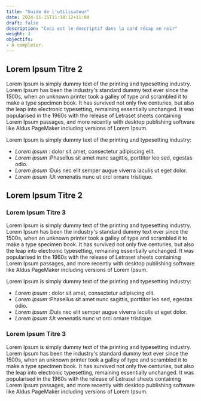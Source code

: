 ```yaml
---
title: "Guide de l'utilisateur"
date: 2024-11-15T11:18:12+11:00
draft: false
description: "Ceci est le descriptif dans la card récap en noir"
weight: 3
objectifs:
- A completer.
---
```


## Lorem Ipsum Titre 2
Lorem Ipsum is simply dummy text of the printing and typesetting industry. Lorem Ipsum has been the industry's standard dummy text ever since the 1500s, when an unknown printer took a galley of type and scrambled it to make a type specimen book. It has survived not only five centuries, but also the leap into electronic typesetting, remaining essentially unchanged. It was popularised in the 1960s with the release of Letraset sheets containing Lorem Ipsum passages, and more recently with desktop publishing software like Aldus PageMaker including versions of Lorem Ipsum.

Lorem Ipsum is simply dummy text of the printing and typesetting industry:
- *Lorem ipsum* : dolor sit amet, consectetur adipiscing elit.
- *Lorem ipsum* :Phasellus sit amet nunc sagittis, porttitor leo sed, egestas odio.
- *Lorem ipsum* :Duis nec elit semper augue viverra iaculis ut eget dolor.
- *Lorem ipsum* :Ut venenatis nunc ut orci ornare tristique.

## Lorem Ipsum Titre 2

### Lorem Ipsum Titre 3
Lorem Ipsum is simply dummy text of the printing and typesetting industry. Lorem Ipsum has been the industry's standard dummy text ever since the 1500s, when an unknown printer took a galley of type and scrambled it to make a type specimen book. It has survived not only five centuries, but also the leap into electronic typesetting, remaining essentially unchanged. It was popularised in the 1960s with the release of Letraset sheets containing Lorem Ipsum passages, and more recently with desktop publishing software like Aldus PageMaker including versions of Lorem Ipsum.

Lorem Ipsum is simply dummy text of the printing and typesetting industry:
- *Lorem ipsum* : dolor sit amet, consectetur adipiscing elit.
- *Lorem ipsum* :Phasellus sit amet nunc sagittis, porttitor leo sed, egestas odio.
- *Lorem ipsum* :Duis nec elit semper augue viverra iaculis ut eget dolor.
- *Lorem ipsum* :Ut venenatis nunc ut orci ornare tristique.

### Lorem Ipsum Titre 3
Lorem Ipsum is simply dummy text of the printing and typesetting industry. Lorem Ipsum has been the industry's standard dummy text ever since the 1500s, when an unknown printer took a galley of type and scrambled it to make a type specimen book. It has survived not only five centuries, but also the leap into electronic typesetting, remaining essentially unchanged. It was popularised in the 1960s with the release of Letraset sheets containing Lorem Ipsum passages, and more recently with desktop publishing software like Aldus PageMaker including versions of Lorem Ipsum.
